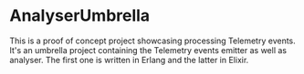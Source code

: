 # AnalyserUmbrella

This is a proof of concept project showcasing processing Telemetry events.
It's an umbrella project containing the Telemetry events emitter as well as analyser.
The first one is written in Erlang and the latter in Elixir.
